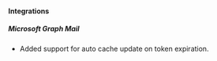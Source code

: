 
#### Integrations
##### Microsoft Graph Mail
- Added support for auto cache update on token expiration.
